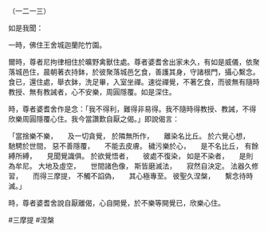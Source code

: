 （一二一三）

如是我聞：

一時，佛住王舍城迦蘭陀竹園。

爾時，尊者尼拘律相住於曠野禽獸住處。尊者婆耆舍出家未久，有如是威儀，依聚落城邑住，晨朝著衣持鉢，於彼聚落城邑乞食，善護其身，守諸根門，攝心繫念。食已，還住處，舉衣鉢，洗足畢，入室坐禪。速從禪覺，不著乞食，而彼無有隨時教授、無有教誡者，心不安樂，周圓隱覆。如是深住。

時，尊者婆耆舍作是念：「我不得利，難得非易得。我不隨時得教授、教誡，不得欣樂周圓隱覆心住。我今當讚歎自厭之偈。」即說偈言：

「當捨樂不樂，　　及一切貪覺，
於隣無所作，　　離染名比丘。
於六覺心想，　　馳騁於世間，
惡不善隱覆，　　不能去皮膚。
穢污樂於心，　　是不名比丘，
有餘縛所縛，　　見聞覺識俱。
於欲覺悟者，　　彼處不復染，
如是不染者，　　是則為牟尼。
大地及虛空，　　世間諸色像，
斯皆磨滅法，　　寂然自決定。
法器久修習，　　而得三摩提，
不觸不諂偽，　　其心極專至。
彼聖久涅槃，　　繫念待時滅。」

時，尊者婆耆舍說自厭離偈，心自開覺，於不樂等開覺已，欣樂心住。





#三摩提
#涅槃
